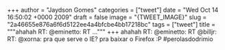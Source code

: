 
+++
author = "Jaydson Gomes"
categories = ["tweet"]
date = "Wed Oct 14 16:50:02 +0000 2009"
draft = false
image = "{TWEET_IMAGE}"
slug = "2a46655e876a6f6d5122ee4a4bfcbe4bb17218bc"
tags = ["tweet"]
title = """ahahah RT: @eminetto: RT ..."""
+++
ahahah RT: @eminetto: RT @billjr: RT: @xorna: pra que serve o IE? pra baixar o Firefox :P #perolasdodrimio
